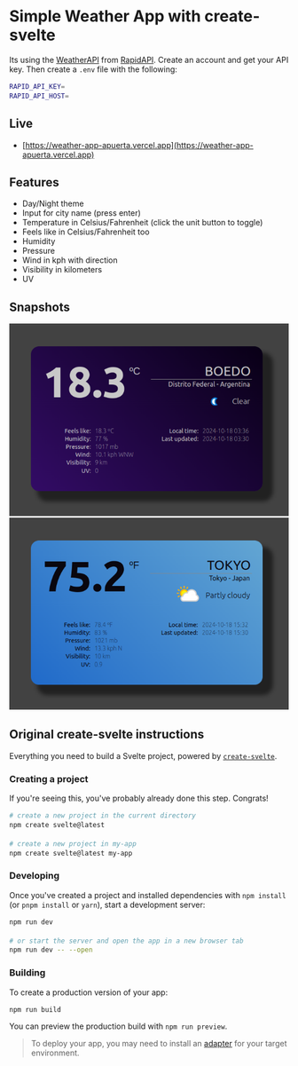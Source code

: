 # Simple Weather App with create-svelte

Its using the [WeatherAPI](https://www.weatherapi.com/) from [RapidAPI](https://rapidapi.com/hub). Create an account and get your API key. Then create a `.env` file with the following:

```bash
RAPID_API_KEY=
RAPID_API_HOST=
```

## Live

- [https://weather-app-apuerta.vercel.app](https://weather-app-apuerta.vercel.app)

## Features

- Day/Night theme
- Input for city name (press enter)
- Temperature in Celsius/Fahrenheit (click the unit button to toggle)
- Feels like in Celsius/Fahrenheit too
- Humidity
- Pressure
- Wind in kph with direction
- Visibility in kilometers
- UV

## Snapshots

![Day](./docs/img/bsas.png)
![Night](./docs/img/tokyo.png)

## Original create-svelte instructions

Everything you need to build a Svelte project, powered by [`create-svelte`](https://github.com/sveltejs/kit/tree/main/packages/create-svelte).

### Creating a project

If you're seeing this, you've probably already done this step. Congrats!

```bash
# create a new project in the current directory
npm create svelte@latest

# create a new project in my-app
npm create svelte@latest my-app
```

### Developing

Once you've created a project and installed dependencies with `npm install` (or `pnpm install` or `yarn`), start a development server:

```bash
npm run dev

# or start the server and open the app in a new browser tab
npm run dev -- --open
```

### Building

To create a production version of your app:

```bash
npm run build
```

You can preview the production build with `npm run preview`.

> To deploy your app, you may need to install an [adapter](https://kit.svelte.dev/docs/adapters) for your target environment.
